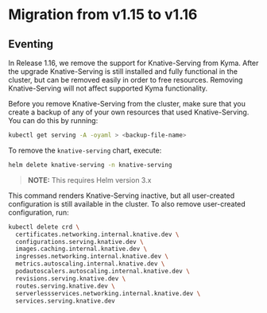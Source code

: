 # Migration from v1.15 to v1.16

## Eventing

In Release 1.16, we remove the support for Knative-Serving from Kyma. After the upgrade Knative-Serving is still 
installed and fully functional in the cluster, but can be removed easily in order to free resources. Removing 
Knative-Serving will not affect supported Kyma functionality.

Before you remove Knative-Serving from the cluster, make sure that you create a backup of any of your own resources that used 
Knative-Serving. You can do this by running:

```bash
kubectl get serving -A -oyaml > <backup-file-name>
```

To remove the `knative-serving` chart, execute:

```bash
helm delete knative-serving -n knative-serving
``` 
>**NOTE:** This requires Helm version 3.x

This command renders Knative-Serving inactive, but all user-created configuration is still available in the cluster. 
To also remove user-created configuration, run:

```bash
kubectl delete crd \
  certificates.networking.internal.knative.dev \
  configurations.serving.knative.dev \
  images.caching.internal.knative.dev \
  ingresses.networking.internal.knative.dev \
  metrics.autoscaling.internal.knative.dev \
  podautoscalers.autoscaling.internal.knative.dev \
  revisions.serving.knative.dev \
  routes.serving.knative.dev \
  serverlessservices.networking.internal.knative.dev \
  services.serving.knative.dev
```
